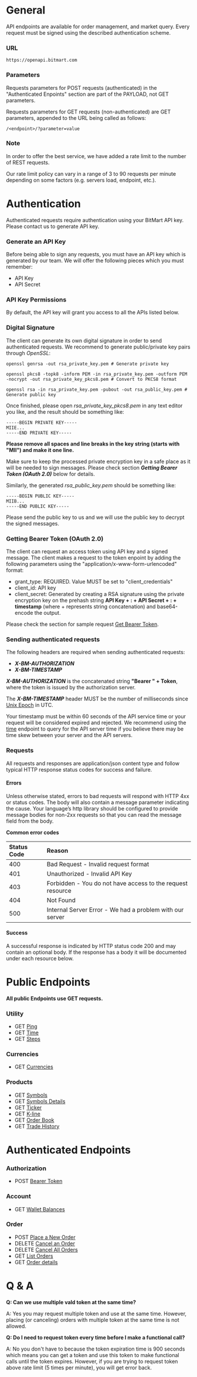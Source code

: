 # General

API endpoints are available for order management, and market query. Every request must be signed using the described authentication scheme.

### URL

```
https://openapi.bitmart.com
```

### Parameters

Requests parameters for POST requests \(authenticated\) in the "Authenticated Enpoints" section are part of the PAYLOAD, not GET parameters.

Requests parameters for GET requests \(non-authenticated\) are GET parameters, appended to the URL being called as follows:

```
/<endpoint>/?parameter=value
```

### Note

In order to offer the best service, we have added a rate limit to the number of REST requests.

Our rate limit policy can vary in a range of 3 to 90 requests per minute depending on some factors \(e.g. servers load, endpoint, etc.\).



# Authentication

Authenticated requests require authentication using your BitMart API key. Please contact us to generate API key.

### Generate an API Key

Before being able to sign any requests, you must have an API key which is generated by our team. We will offer the following pieces which you must remember:

* API Key
* API Secret

### API Key Permissions

By default, the API key will grant you access to all the APIs listed below.

### Digital Signature

The client can generate its own digital signature in order to send authenticated requests. We recommend to generate public/private key pairs through _OpenSSL_:

```shell
openssl genrsa -out rsa_private_key.pem # Generate private key

openssl pkcs8 -topk8 -inform PEM -in rsa_private_key.pem -outform PEM -nocrypt -out rsa_private_key_pkcs8.pem # Convert to PKCS8 format

openssl rsa -in rsa_private_key.pem -pubout -out rsa_public_key.pem # Generate public key
```

Once finished, please open _rsa_private_key_pkcs8.pem_ in any text editor you like, and the result should be something like:

```
-----BEGIN PRIVATE KEY-----
MIIE...
-----END PRIVATE KEY-----
```

**Please remove all spaces and line breaks in the key string (starts with "MII") and make it one line.**

Make sure to keep the processed private encryption key in a safe place as it will be needed to sign messages. Please check section _**Getting Bearer Token (OAuth 2.0)**_ below for details.

Similarly, the generated _rsa_public_key.pem_ should be something like:
```
-----BEGIN PUBLIC KEY-----
MIIB...
-----END PUBLIC KEY-----
```

Please send the public key to us and we will use the public key to decrypt the signed messages.

### Getting Bearer Token (OAuth 2.0)

The client can request an access token using API key and a signed message. The client makes a request to the token enpoint by adding the following parameters using the "application/x-www-form-urlencoded" format:

* grant_type: REQUIRED. Value MUST be set to "client_credentials"
* client_id: API key
* client_secret: Generated by creating a RSA signature using the private encryption key on the prehash string **API Key + : + API Secret + : + timestamp** (where + represents string concatenation) and base64-encode the output.

Please check the section for sample request [Get Bearer Token](rest/authenticated/oauth.md).

### Sending authenticated requests

The following headers are required when sending authenticated requests:

* _**X-BM-AUTHORIZATION**_
* _**X-BM-TIMESTAMP**_

_**X-BM-AUTHORIZATION**_ is the concatenated string **"Bearer " + Token**, where the token is issued by the authorization server.

The _**X-BM-TIMESTAMP**_ header MUST be the number of milliseconds since [Unix Epoch](https://en.wikipedia.org/wiki/Unix_time) in UTC.

Your timestamp must be within 60 seconds of the API service time or your request will be considered expired and rejected. We recommend using the [time](rest/public/time.md) endpoint to query for the API server time if you believe there may be time skew between your server and the API servers.

### Requests

All requests and responses are application/json content type and follow typical HTTP response status codes for success and failure.

#### Errors

Unless otherwise stated, errors to bad requests will respond with HTTP 4xx or status codes. The body will also contain a message parameter indicating the cause. Your language’s http library should be configured to provide message bodies for non-2xx requests so that you can read the message field from the body.

**Common error codes**

| Status Code | Reason |
| :--- | :--- |
| 400 | Bad Request - Invalid request format |
| 401 | Unauthorized - Invalid API Key |
| 403 | Forbidden - You do not have access to the request resource |
| 404 | Not Found |
| 500 | Internal Server Error - We had a problem with our server |

#### Success

A successful response is indicated by HTTP status code 200 and may contain an optional body. If the response has a body it will be documented under each resource below.


# Public Endpoints

**All public Endpoints use GET requests.**

### Utility

* GET [Ping](rest/public/ping.md)
* GET [Time](rest/public/time.md)
* GET [Steps](rest/public/steps.md)

### Currencies

* GET [Currencies](rest/public/currencies.md)

### Products

* GET [Symbols](rest/public/symbols.md)
* GET [Symbols Details](rest/public/symbols_details.md)
* GET [Ticker](rest/public/ticker.md)
* GET [K-line](rest/public/kline.md)
* GET [Order Book](rest/public/order_book.md)
* GET [Trade History](rest/public/trades.md)


# Authenticated Endpoints

### Authorization

* POST [Bearer Token](rest/authenticated/oauth.md)

### Account

* GET [Wallet Balances](rest/authenticated/wallet_balances.md)

### Order

* POST [Place a New Order](rest/authenticated/post_order.md)
* DELETE [Cancel an Order](rest/authenticated/cancel_order.md)
* DELETE [Cancel All Orders](rest/authenticated/cancel_orders.md)
* GET [List Orders](rest/authenticated/user_orders.md)
* GET [Order details](rest/authenticated/order_details.md)

# Q & A

**Q: Can we use multiple vald token at the same time?**

A: Yes you may request multiple token and use at the same time. However, placing (or canceling) orders with multiple token at the same time is not allowed.

**Q: Do I need to request token every time before I make a functional call?**

A: No you don't have to because the token expiration time is 900 seconds which means you can get a token and use this token to make functional calls until the token expires. However, if you are trying to request token above rate limit (5 times per minute), you will get error back.




